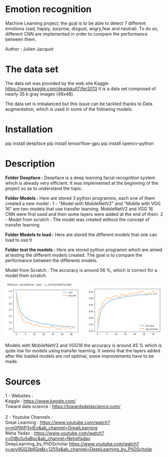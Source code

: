# Emotion recognition
Machine Learning project, the goal is to be able to detect 7 different emotions (sad, happy, surprise, disgust, angry,fear and neutral). To do so, different CNN are implemented in order to compare the performance between them.

Author  : Julien Jacquot

# The data set

The data set was provided by the web site Kaggle https://www.kaggle.com/deadskull7/fer2013 
It is a data set composed of nearly 35 k gray images (48x48).

The data set is imbalanced but this issue can be tackled thanks to Data augmentation, which is used in some of the following models. 

# Installation

pip install deepface
pip install tensorflow-gpu
pip install opencv-python

# Description

**Folder Deepface :** Deepface is a deep learning facial recognition system which is already very efficient. It was implemented at the beginning of the project so as to understand the topic.

**Folder Models :** Here are stored 3 python programms, each one of them created a new model : 
      1 - "Model with MobileNetV2" and "Mobile with VGG 16" are two models that use transfer learning. MobileNetV2 and VGG 16 CNN were first used and then some layers were added at the end of them. 
      2  - Model from scratch : The model was created without the concept of transfer learning

**Folder Models to  load :** Here are stored the different models that one can load to use It

**Folder test the models :** Here are stored python programm which are aimed at testing the different models created. The goal is to compare the performance between the differents models.

Model from Scratch  : The accuracy is around 56 %, which is correct for a model from scratch.

<img src="./Img/loss_from_scratch.PNG" style="width:250px" alt="loss scratch">
<img src="./Img/accuracy_scratch.PNG" style="width:250px" alt="accuracy scratch">


Models with MobileNetV2 and VGG16 the accuracy is around 45 % which is quite low for models using transfer learning. It seems that the layers added after the loaded models are not optimal, some improvements have to be made.


# Sources

1 - Websites : <br>
                    Kaggle : https://www.kaggle.com/     <br>
                    Toward data science : https://towardsdatascience.com/ <br>
                    <br>
2 - Youtube Channels : <br>
                    Great Learning  : https://www.youtube.com/watch?v=m0fWjP3yIEo&ab_channel=GreatLearning <br>
                    Neha Yadav : https://www.youtube.com/watch?v=DtBu1u5aBsc&ab_channel=NehaYadav <br>
                    DeepLearning_by_PhDScholar   https://www.youtube.com/watch?v=avv9GQ3b6Qg&t=1255s&ab_channel=DeepLearning_by_PhDScholar



